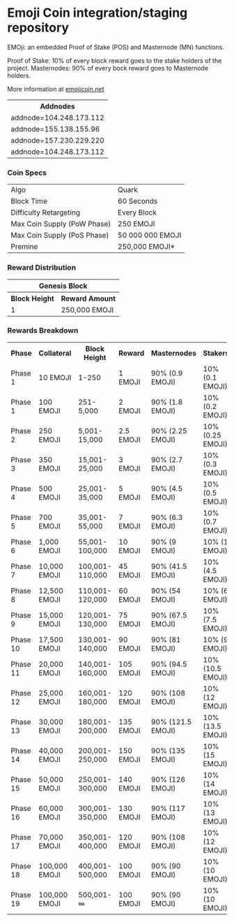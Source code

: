 Emoji Coin integration/staging repository
=====================================


EMOji: an embedded Proof of Stake (POS) and Masternode (MN) functions. 

Proof of Stake: 10% of every block reward goes to the stake holders of the project. 
Masternodes: 90% of every bock reward goes to Masternode holders.

More information at [emojicoin.net](https://www.emojicoin.net) 

<table>
<th colspan=4>Addnodes</th>
<tr><td>addnode=104.248.173.112</td></tr>
<tr><td>addnode=155.138.155.96</td></tr>
<tr><td>addnode=157.230.229.220</td></tr>
<tr><td>addnode=104.248.173.112</td></tr>
</table>





### Coin Specs
<table>
<tr><td>Algo</td><td>Quark</td></tr>
<tr><td>Block Time</td><td>60 Seconds</td></tr>
<tr><td>Difficulty Retargeting</td><td>Every Block</td></tr>
<tr><td>Max Coin Supply (PoW Phase)</td><td>250 EMOJI</td></tr>
<tr><td>Max Coin Supply (PoS Phase)</td><td>50 000 000 EMOJI</td></tr>
<tr><td>Premine</td><td>250,000 EMOJI*</td></tr>
</table>


### Reward Distribution

<table>
<th colspan=4>Genesis Block</th>
<tr><th>Block Height</th><th>Reward Amount</th></tr>
<tr><td>1</td><td>250,000 EMOJI</td></tr>
</table>


### Rewards Breakdown

<table>
<th>Phase</th><th>Collateral</th><th>Block Height</th><th>Reward</th><th>Masternodes</th><th>Stakers</th>
<tr><td>Phase 1</td><td>10 EMOJI</td><td>1-250</td><td>1 EMOJI</td><td>90% (0.9 EMOJI)</td><td>10% (0.1 EMOJI)</td></tr>
<tr><td>Phase 1</td><td>100 EMOJI</td><td>251-5,000</td><td>2 EMOJI</td><td>90% (1.8 EMOJI)</td><td>10% (0.2 EMOJI)</td></tr>
<tr><td>Phase 2</td><td>250 EMOJI</td><td>5,001-15,000</td><td>2.5 EMOJI</td><td>90% (2.25 EMOJI)</td><td>10% (0.25 EMOJI)</td></tr>
<tr><td>Phase 3</td><td>350 EMOJI</td><td>15,001-25,000</td><td>3 EMOJI</td><td>90% (2.7 EMOJI)</td><td>10% (0.3 EMOJI)</td></tr>
<tr><td>Phase 4</td><td>500 EMOJI</td><td>25,001-35,000</td><td>5 EMOJI</td><td>90% (4.5 EMOJI)</td><td>10% (0.5 EMOJI)</td></tr>
<tr><td>Phase 5</td><td>700 EMOJI</td><td>35,001-55,000</td><td>7 EMOJI</td><td>90% (6.3 EMOJI)</td><td>10% (0.7 EMOJI)</td></tr>
<tr><td>Phase 6</td><td>1,000 EMOJI</td><td>55,001-100,000</td><td>10 EMOJI</td><td>90% (9 EMOJI)</td><td>10% (1 EMOJI)</td></tr>
<tr><td>Phase 7</td><td>10,000 EMOJI</td><td>100,001-110,000</td><td>45 EMOJI</td><td>90% (41.5 EMOJI)</td><td>10% (4.5 EMOJI)</td></tr>
<tr><td>Phase 8</td><td>12,500 EMOJI</td><td>110,001-120,000</td><td>60 EMOJI</td><td>90% (54 EMOJI)</td><td>10% (6 EMOJI)</td></tr>
<tr><td>Phase 9</td><td>15,000 EMOJI</td><td>120,001-130,000</td><td>75 EMOJI</td><td>90% (67.5 EMOJI)</td><td>10% (7.5 EMOJI)</td></tr>
<tr><td>Phase 10</td><td>17,500 EMOJI</td><td>130,001-140,000</td><td>90 EMOJI</td><td>90% (81 EMOJI)</td><td>10% (9 EMOJI)</td></tr>
<tr><td>Phase 11</td><td>20,000 EMOJI</td><td>140,001-160,000</td><td>105 EMOJI</td><td>90% (94.5 EMOJI)</td><td>10% (10.5 EMOJI)</td></tr>
<tr><td>Phase 12</td><td>25,000 EMOJI</td><td>160,001-180,000</td><td>120 EMOJI</td><td>90% (108 EMOJI)</td><td>10% (12 EMOJI)</td></tr>
<tr><td>Phase 13</td><td>30,000 EMOJI</td><td>180,001-200,000</td><td>135 EMOJI</td><td>90% (121.5 EMOJI)</td><td>10% (13.5 EMOJI)</td></tr>
<tr><td>Phase 14</td><td>40,000 EMOJI</td><td>200,001-250,000</td><td>150 EMOJI</td><td>90% (135 EMOJI)</td><td>10% (15 EMOJI)</td></tr>
<tr><td>Phase 15</td><td>50,000 EMOJI</td><td>250,001-300,000</td><td>140 EMOJI</td><td>90% (126 EMOJI)</td><td>10% (14 EMOJI)</td></tr>
<tr><td>Phase 16</td><td>60,000 EMOJI</td><td>300,001-350,000</td><td>130 EMOJI</td><td>90% (117 EMOJI)</td><td>10% (13 EMOJI)</td></tr>
<tr><td>Phase 17</td><td>70,000 EMOJI</td><td>350,001-400,000</td><td>120 EMOJI</td><td>90% (108 EMOJI)</td><td>10% (12 EMOJI)</td></tr>
<tr><td>Phase 18</td><td>100,000 EMOJI</td><td>400,001-500,000</td><td>100 EMOJI</td><td>90% (90 EMOJI)</td><td>10% (10 EMOJI)</td></tr>
<tr><td>Phase 19</td><td>100,000 EMOJI</td><td>500,001-∞</td><td>100 EMOJI</td><td>90% (90 EMOJI)</td><td>10% (10 EMOJI)</td></tr>
</table>
